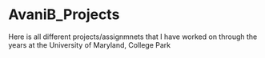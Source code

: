 # AvaniB_Projects
Here is all different projects/assignmnets that I have worked on through the years at the University of Maryland, College Park
